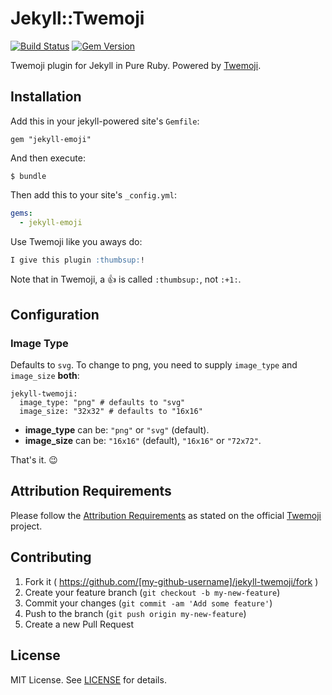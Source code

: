 # Jekyll::Twemoji

[![Build Status](https://img.shields.io/travis/JuanitoFatas/jekyll-twemoji.svg?style=flat-square)](https://travis-ci.org/JuanitoFatas/jekyll-twemoji)
[![Gem Version](https://img.shields.io/gem/v/jekyll-twemoji.svg?style=flat-square)](https://rubygems.org/gems/jekyll-twemoji)

Twemoji plugin for Jekyll in Pure Ruby. Powered by [Twemoji](https://github.com/jollygoodcode/twemoji).

## Installation

Add this in your jekyll-powered site's `Gemfile`:

```
gem "jekyll-emoji"
```
And then execute:

```
$ bundle
```

Then add this to your site's `_config.yml`:

```yml
gems:
  - jekyll-emoji
```

Use Twemoji like you aways do:

```markdown
I give this plugin :thumbsup:!
```

Note that in Twemoji, a :+1: is called `:thumbsup:`, not `:+1:`.

## Configuration

### Image Type

Defaults to `svg`. To change to png, you need to supply `image_type` and
`image_size` **both**:

```
jekyll-twemoji:
  image_type: "png" # defaults to "svg"
  image_size: "32x32" # defaults to "16x16"
```

- **image_type** can be: `"png"` or `"svg"` (default).
- **image_size** can be: `"16x16"` (default), `"16x16"` or `"72x72"`.

That's it. :wink:

## Attribution Requirements

Please follow the [Attribution Requirements](https://github.com/twitter/twemoji#attribution-requirements) as stated on the official [Twemoji](https://github.com/twitter/twemoji) project.

## Contributing

1. Fork it ( https://github.com/[my-github-username]/jekyll-twemoji/fork )
2. Create your feature branch (`git checkout -b my-new-feature`)
3. Commit your changes (`git commit -am 'Add some feature'`)
4. Push to the branch (`git push origin my-new-feature`)
5. Create a new Pull Request

## License

MIT License. See [LICENSE](LICENSE) for details.
